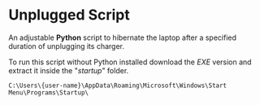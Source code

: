# Unplugged Script
An adjustable **Python** script to hibernate the laptop after a specified duration of unplugging its charger.

To run this script without Python installed download the *EXE* version and extract it inside the "*startup*" folder.

`C:\Users\{user-name}\AppData\Roaming\Microsoft\Windows\Start Menu\Programs\Startup\`
